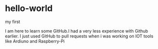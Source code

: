 # hello-world
my first

I am here to learn some GitHub.I had a very less experience with Github earlier. 
I just used GitHub to pull requests when i was working on IOT tools like Ardiuno and Raspberry-Pi
